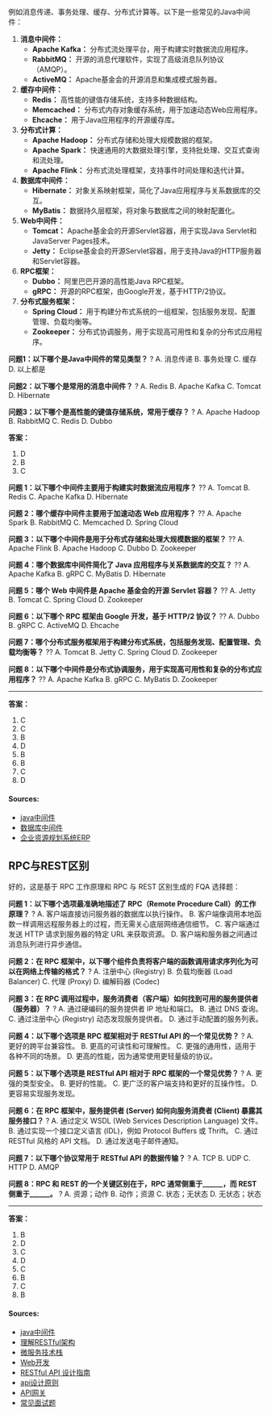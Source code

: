 例如消息传递、事务处理、缓存、分布式计算等。以下是一些常见的Java中间件：
1. **消息中间件：**
   - **Apache Kafka：** 分布式流处理平台，用于构建实时数据流应用程序。
   - **RabbitMQ：** 开源的消息代理软件，实现了高级消息队列协议（AMQP）。
   - **ActiveMQ：** Apache基金会的开源消息和集成模式服务器。
2. **缓存中间件：**
   - **Redis：** 高性能的键值存储系统，支持多种数据结构。
   - **Memcached：** 分布式内存对象缓存系统，用于加速动态Web应用程序。
   - **Ehcache：** 用于Java应用程序的开源缓存库。
3. **分布式计算：**
   - **Apache Hadoop：** 分布式存储和处理大规模数据的框架。
   - **Apache Spark：** 快速通用的大数据处理引擎，支持批处理、交互式查询和流处理。
   - **Apache Flink：** 分布式流处理框架，支持事件时间处理和迭代计算。
4. **数据库中间件：**
   - **Hibernate：** 对象关系映射框架，简化了Java应用程序与关系数据库的交互。
   - **MyBatis：** 数据持久层框架，将对象与数据库之间的映射配置化。
5. **Web中间件：**
   - **Tomcat：** Apache基金会的开源Servlet容器，用于实现Java Servlet和JavaServer Pages技术。
   - **Jetty：** Eclipse基金会的开源Servlet容器，用于支持Java的HTTP服务器和Servlet容器。
6. **RPC框架：**
   - **Dubbo：** 阿里巴巴开源的高性能Java RPC框架。
   - **gRPC：** 开源的RPC框架，由Google开发，基于HTTP/2协议。
7. **分布式服务框架：**
   - **Spring Cloud：** 用于构建分布式系统的一组框架，包括服务发现、配置管理、负载均衡等。
   - **Zookeeper：** 分布式协调服务，用于实现高可用性和复杂的分布式应用程序。

**问题1：以下哪个是Java中间件的常见类型？**
?
A. 消息传递
B. 事务处理
C. 缓存
D. 以上都是

**问题2：以下哪个是常用的消息中间件？**
?
A. Redis
B. Apache Kafka
C. Tomcat
D. Hibernate

**问题3：以下哪个是高性能的键值存储系统，常用于缓存？**
?
A. Apache Hadoop
B. RabbitMQ
C. Redis
D. Dubbo



**答案：**
1. D
2. B
3. C


**问题 1：以下哪个中间件主要用于构建实时数据流应用程序？**
??
A. Tomcat
B. Redis
C. Apache Kafka
D. Hibernate

**问题 2：哪个缓存中间件主要用于加速动态 Web 应用程序？**
??
A. Apache Spark
B. RabbitMQ
C. Memcached
D. Spring Cloud

**问题 3：以下哪个中间件是用于分布式存储和处理大规模数据的框架？**
??
A. Apache Flink
B. Apache Hadoop
C. Dubbo
D. Zookeeper

**问题 4：哪个数据库中间件简化了 Java 应用程序与关系数据库的交互？**
??
A. Apache Kafka
B. gRPC
C. MyBatis
D. Hibernate

**问题 5：哪个 Web 中间件是 Apache 基金会的开源 Servlet 容器？**
??
A. Jetty
B. Tomcat
C. Spring Cloud
D. Zookeeper

**问题 6：以下哪个 RPC 框架由 Google 开发，基于 HTTP/2 协议？**
??
A. Dubbo
B. gRPC
C. ActiveMQ
D. Ehcache

**问题 7：哪个分布式服务框架用于构建分布式系统，包括服务发现、配置管理、负载均衡等？**
??
A. Tomcat
B. Jetty
C. Spring Cloud
D. Zookeeper

**问题 8：以下哪个中间件是分布式协调服务，用于实现高可用性和复杂的分布式应用程序？**
??
A. Apache Kafka
B. gRPC
C. MyBatis
D. Zookeeper

---

**答案：**

1.  C
2.  C
3.  B
4.  D
5.  B
6.  B
7.  C
8.  D

#### Sources:
- [java中间件](obsidian://open?vault=obsidianDoc&file=java%E4%B8%AD%E9%97%B4%E4%BB%B6)
- [数据库中间件](obsidian://open?vault=obsidianDoc&file=%E6%95%B0%E6%8D%AE%E5%BA%93%E4%B8%AD%E9%97%B4%E4%BB%B6)
- [企业资源规划系统ERP](obsidian://open?vault=obsidianDoc&file=%E4%BC%81%E4%B8%9A%E8%B5%84%E6%BA%90%E8%A7%84%E5%88%92%E7%B3%BB%E7%BB%9FERP)
## RPC与REST区别

好的，这是基于 RPC 工作原理和 RPC 与 REST 区别生成的 FQA 选择题：

**问题 1：以下哪个选项最准确地描述了 RPC（Remote Procedure Call）的工作原理？**
?
A. 客户端直接访问服务器的数据库以执行操作。
B. 客户端像调用本地函数一样调用远程服务器上的过程，而无需关心底层网络通信细节。
C. 客户端通过发送 HTTP 请求到服务器的特定 URL 来获取资源。
D. 客户端和服务器之间通过消息队列进行异步通信。

**问题 2：在 RPC 框架中，以下哪个组件负责将客户端的函数调用请求序列化为可以在网络上传输的格式？**
?
A. 注册中心 (Registry)
B. 负载均衡器 (Load Balancer)
C. 代理 (Proxy)
D. 编解码器 (Codec)

**问题 3：在 RPC 调用过程中，服务消费者（客户端）如何找到可用的服务提供者（服务器）？**
?
A. 通过硬编码的服务提供者 IP 地址和端口。
B. 通过 DNS 查询。
C. 通过注册中心 (Registry) 动态发现服务提供者。
D. 通过手动配置的服务列表。

**问题 4：以下哪个选项是 RPC 框架相对于 RESTful API 的一个常见优势？**
?
A. 更好的跨平台兼容性。
B. 更高的可读性和可理解性。
C. 更强的通用性，适用于各种不同的场景。
D. 更高的性能，因为通常使用更轻量级的协议。

**问题 5：以下哪个选项是 RESTful API 相对于 RPC 框架的一个常见优势？**
?
A. 更强的类型安全。
B. 更好的性能。
C. 更广泛的客户端支持和更好的互操作性。
D. 更容易实现服务发现。

**问题 6：在 RPC 框架中，服务提供者 (Server) 如何向服务消费者 (Client) 暴露其服务接口？**
?
A. 通过定义 WSDL (Web Services Description Language) 文件。
B. 通过实现一个接口定义语言 (IDL)，例如 Protocol Buffers 或 Thrift。
C. 通过 RESTful 风格的 API 文档。
D. 通过发送电子邮件通知。

**问题 7：以下哪个协议常用于 RESTful API 的数据传输？**
?
A. TCP
B. UDP
C. HTTP
D. AMQP

**问题 8：RPC 和 REST 的一个关键区别在于，RPC 通常侧重于______，而 REST 侧重于______。**
?
A. 资源；动作
B. 动作；资源
C. 状态；无状态
D. 无状态；状态

---
**答案：**

1.  B
2.  D
3.  C
4.  D
5.  C
6.  B
7.  C
8.  B

#### Sources:
- [java中间件](obsidian://open?vault=obsidianDoc&file=java%E4%B8%AD%E9%97%B4%E4%BB%B6)
- [理解RESTful架构](obsidian://open?vault=obsidianDoc&file=%E7%90%86%E8%A7%A3RESTful%E6%9E%B6%E6%9E%84)
- [微服务技术栈](obsidian://open?vault=obsidianDoc&file=%E5%BE%AE%E6%9C%8D%E5%8A%A1%E6%8A%80%E6%9C%AF%E6%A0%88)
- [Web开发](obsidian://open?vault=obsidianDoc&file=Web%E5%BC%80%E5%8F%91)
- [RESTful API 设计指南](obsidian://open?vault=obsidianDoc&file=RESTful%20API%20%E8%AE%BE%E8%AE%A1%E6%8C%87%E5%8D%97)
- [api设计原则](obsidian://open?vault=obsidianDoc&file=api%E8%AE%BE%E8%AE%A1%E5%8E%9F%E5%88%99)
- [API网关](obsidian://open?vault=obsidianDoc&file=API%E7%BD%91%E5%85%B3)
- [常见面试题](obsidian://open?vault=obsidianDoc&file=%E5%B8%B8%E8%A7%81%E9%9D%A2%E8%AF%95%E9%A2%98)